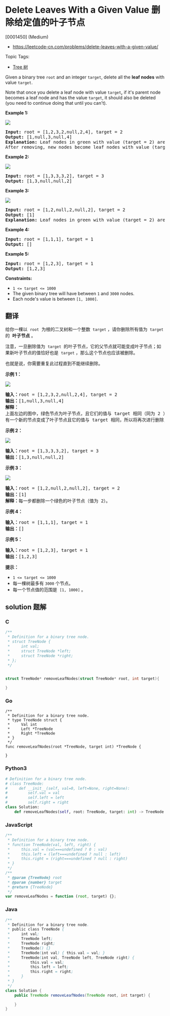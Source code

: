 # Delete Leaves With a Given Value 删除给定值的叶子节点

[0001450] (Medium)

- https://leetcode-cn.com/problems/delete-leaves-with-a-given-value/

Topic Tags:

- [Tree 树](https://leetcode-cn.com/tag/tree/)

Given a binary tree `root` and an integer `target`, delete all the **leaf nodes** with value `target`.

Note that once you delete a leaf node with value `target`**,** if it's parent node becomes a leaf node and has the value `target`, it should also be deleted (you need to continue doing that until you can't).

**Example 1:**

**![](https://assets.leetcode.com/uploads/2020/01/09/sample_1_1684.png)**

<pre><strong>Input:</strong> root = [1,2,3,2,null,2,4], target = 2
<strong>Output:</strong> [1,null,3,null,4]
<strong>Explanation:</strong> Leaf nodes in green with value (target = 2) are removed (Picture in left). 
After removing, new nodes become leaf nodes with value (target = 2) (Picture in center).
</pre>

**Example 2:**

**![](https://assets.leetcode.com/uploads/2020/01/09/sample_2_1684.png)**

<pre><strong>Input:</strong> root = [1,3,3,3,2], target = 3
<strong>Output:</strong> [1,3,null,null,2]
</pre>

**Example 3:**

**![](https://assets.leetcode.com/uploads/2020/01/15/sample_3_1684.png)**

<pre><strong>Input:</strong> root = [1,2,null,2,null,2], target = 2
<strong>Output:</strong> [1]
<strong>Explanation:</strong> Leaf nodes in green with value (target = 2) are removed at each step.
</pre>

**Example 4:**

<pre><strong>Input:</strong> root = [1,1,1], target = 1
<strong>Output:</strong> []
</pre>

**Example 5:**

<pre><strong>Input:</strong> root = [1,2,3], target = 1
<strong>Output:</strong> [1,2,3]
</pre>

**Constraints:**

- `1 <= target <= 1000`
- The given binary tree will have between `1` and `3000` nodes.
- Each node's value is between `[1, 1000]`.

## 翻译

给你一棵以  `root`  为根的二叉树和一个整数  `target` ，请你删除所有值为  `target` 的  **叶子节点** 。

注意，一旦删除值为  `target`  的叶子节点，它的父节点就可能变成叶子节点；如果新叶子节点的值恰好也是  `target` ，那么这个节点也应该被删除。

也就是说，你需要重复此过程直到不能继续删除。

**示例 1：**

**![](https://assets.leetcode-cn.com/aliyun-lc-upload/uploads/2020/01/16/sample_1_1684.png)**

<pre><strong>输入：</strong>root = [1,2,3,2,null,2,4], target = 2
<strong>输出：</strong>[1,null,3,null,4]
<strong>解释：
</strong>上面左边的图中，绿色节点为叶子节点，且它们的值与 target 相同（同为 2 ），它们会被删除，得到中间的图。
有一个新的节点变成了叶子节点且它的值与 target 相同，所以将再次进行删除，从而得到最右边的图。
</pre>

**示例 2：**

**![](https://assets.leetcode-cn.com/aliyun-lc-upload/uploads/2020/01/16/sample_2_1684.png)**

<pre><strong>输入：</strong>root = [1,3,3,3,2], target = 3
<strong>输出：</strong>[1,3,null,null,2]
</pre>

**示例 3：**

**![](https://assets.leetcode-cn.com/aliyun-lc-upload/uploads/2020/01/16/sample_3_1684.png)**

<pre><strong>输入：</strong>root = [1,2,null,2,null,2], target = 2
<strong>输出：</strong>[1]
<strong>解释：</strong>每一步都删除一个绿色的叶子节点（值为 2）。</pre>

**示例 4：**

<pre><strong>输入：</strong>root = [1,1,1], target = 1
<strong>输出：</strong>[]
</pre>

**示例 5：**

<pre><strong>输入：</strong>root = [1,2,3], target = 1
<strong>输出：</strong>[1,2,3]
</pre>

**提示：**

- `1 <= target <= 1000`
- 每一棵树最多有 `3000` 个节点。
- 每一个节点值的范围是  `[1, 1000]` 。

## solution 题解

### C

```c
/**
 * Definition for a binary tree node.
 * struct TreeNode {
 *     int val;
 *     struct TreeNode *left;
 *     struct TreeNode *right;
 * };
 */


struct TreeNode* removeLeafNodes(struct TreeNode* root, int target){

}
```

### Go

```golang
/**
 * Definition for a binary tree node.
 * type TreeNode struct {
 *     Val int
 *     Left *TreeNode
 *     Right *TreeNode
 * }
 */
func removeLeafNodes(root *TreeNode, target int) *TreeNode {

}
```

### Python3

```python
# Definition for a binary tree node.
# class TreeNode:
#     def __init__(self, val=0, left=None, right=None):
#         self.val = val
#         self.left = left
#         self.right = right
class Solution:
    def removeLeafNodes(self, root: TreeNode, target: int) -> TreeNode:

```

### JavaScript

```javascript
/**
 * Definition for a binary tree node.
 * function TreeNode(val, left, right) {
 *     this.val = (val===undefined ? 0 : val)
 *     this.left = (left===undefined ? null : left)
 *     this.right = (right===undefined ? null : right)
 * }
 */
/**
 * @param {TreeNode} root
 * @param {number} target
 * @return {TreeNode}
 */
var removeLeafNodes = function (root, target) {};
```

### Java

```java
/**
 * Definition for a binary tree node.
 * public class TreeNode {
 *     int val;
 *     TreeNode left;
 *     TreeNode right;
 *     TreeNode() {}
 *     TreeNode(int val) { this.val = val; }
 *     TreeNode(int val, TreeNode left, TreeNode right) {
 *         this.val = val;
 *         this.left = left;
 *         this.right = right;
 *     }
 * }
 */
class Solution {
    public TreeNode removeLeafNodes(TreeNode root, int target) {

    }
}
```
